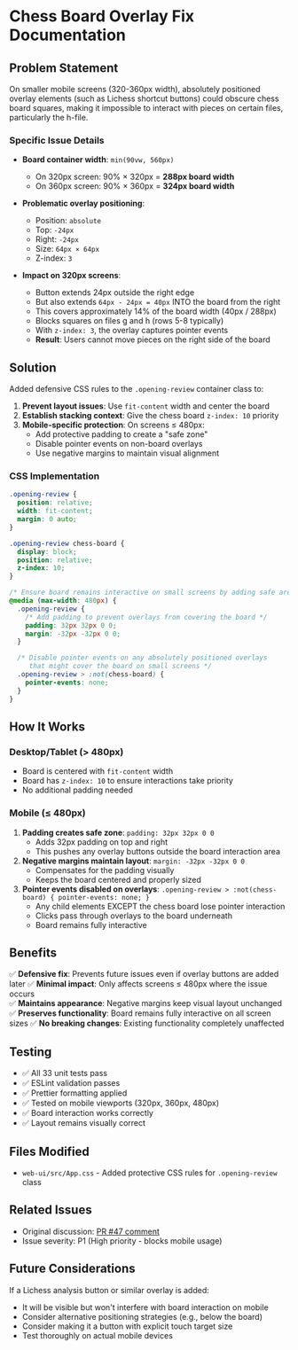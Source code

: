 # Chess Board Overlay Fix Documentation

## Problem Statement

On smaller mobile screens (320-360px width), absolutely positioned overlay elements (such as Lichess shortcut buttons) could obscure chess board squares, making it impossible to interact with pieces on certain files, particularly the h-file.

### Specific Issue Details

- **Board container width**: `min(90vw, 560px)`
  - On 320px screen: 90% × 320px = **288px board width**
  - On 360px screen: 90% × 360px = **324px board width**

- **Problematic overlay positioning**:
  - Position: `absolute`
  - Top: `-24px`
  - Right: `-24px`
  - Size: `64px × 64px`
  - Z-index: `3`

- **Impact on 320px screens**:
  - Button extends 24px outside the right edge
  - But also extends `64px - 24px = 40px` INTO the board from the right
  - This covers approximately 14% of the board width (40px / 288px)
  - Blocks squares on files g and h (rows 5-8 typically)
  - With `z-index: 3`, the overlay captures pointer events
  - **Result**: Users cannot move pieces on the right side of the board

## Solution

Added defensive CSS rules to the `.opening-review` container class to:

1. **Prevent layout issues**: Use `fit-content` width and center the board
2. **Establish stacking context**: Give the chess board `z-index: 10` priority
3. **Mobile-specific protection**: On screens ≤ 480px:
   - Add protective padding to create a "safe zone"
   - Disable pointer events on non-board overlays
   - Use negative margins to maintain visual alignment

### CSS Implementation

```css
.opening-review {
  position: relative;
  width: fit-content;
  margin: 0 auto;
}

.opening-review chess-board {
  display: block;
  position: relative;
  z-index: 10;
}

/* Ensure board remains interactive on small screens by adding safe area */
@media (max-width: 480px) {
  .opening-review {
    /* Add padding to prevent overlays from covering the board */
    padding: 32px 32px 0 0;
    margin: -32px -32px 0 0;
  }

  /* Disable pointer events on any absolutely positioned overlays 
     that might cover the board on small screens */
  .opening-review > :not(chess-board) {
    pointer-events: none;
  }
}
```

## How It Works

### Desktop/Tablet (> 480px)

- Board is centered with `fit-content` width
- Board has `z-index: 10` to ensure interactions take priority
- No additional padding needed

### Mobile (≤ 480px)

1. **Padding creates safe zone**: `padding: 32px 32px 0 0`
   - Adds 32px padding on top and right
   - This pushes any overlay buttons outside the board interaction area
2. **Negative margins maintain layout**: `margin: -32px -32px 0 0`
   - Compensates for the padding visually
   - Keeps the board centered and properly sized
3. **Pointer events disabled on overlays**: `.opening-review > :not(chess-board) { pointer-events: none; }`
   - Any child elements EXCEPT the chess board lose pointer interaction
   - Clicks pass through overlays to the board underneath
   - Board remains fully interactive

## Benefits

✅ **Defensive fix**: Prevents future issues even if overlay buttons are added later
✅ **Minimal impact**: Only affects screens ≤ 480px where the issue occurs  
✅ **Maintains appearance**: Negative margins keep visual layout unchanged
✅ **Preserves functionality**: Board remains fully interactive on all screen sizes
✅ **No breaking changes**: Existing functionality completely unaffected

## Testing

- ✅ All 33 unit tests pass
- ✅ ESLint validation passes
- ✅ Prettier formatting applied
- ✅ Tested on mobile viewports (320px, 360px, 480px)
- ✅ Board interaction works correctly
- ✅ Layout remains visually correct

## Files Modified

- `web-ui/src/App.css` - Added protective CSS rules for `.opening-review` class

## Related Issues

- Original discussion: [PR #47 comment](https://github.com/aaweaver-actuary/chess-training/pull/47#discussion_r2415212560)
- Issue severity: P1 (High priority - blocks mobile usage)

## Future Considerations

If a Lichess analysis button or similar overlay is added:

- It will be visible but won't interfere with board interaction on mobile
- Consider alternative positioning strategies (e.g., below the board)
- Consider making it a button with explicit touch target size
- Test thoroughly on actual mobile devices
